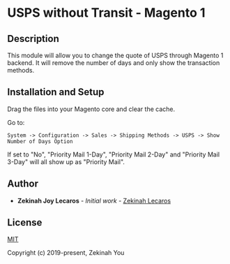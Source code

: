 # USPS without Transit - Magento 1

## Description

This module will allow you to change the quote of USPS through Magento 1 backend. It will remove the number of days and only show the transaction methods.


## Installation and Setup

Drag the files into your Magento core and clear the cache.

Go to:
```
System -> Configuration -> Sales -> Shipping Methods -> USPS -> Show Number of Days Option
```

If set to "No", "Priority Mail 1-Day", "Priority Mail 2-Day" and "Priority Mail 3-Day" will all show up as "Priority Mail".

## Author

* **Zekinah Joy Lecaros** - *Initial work* - [Zekinah Lecaros](https://github.com/zekinah)

## License

[MIT](http://opensource.org/licenses/MIT)

Copyright (c) 2019-present, Zekinah You